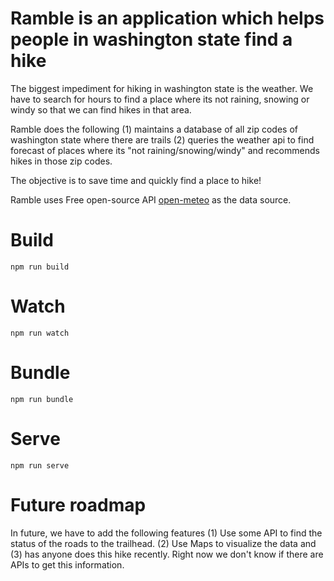 # Ramble is an application which helps people in washington state find a hike

The biggest impediment for hiking in washington state is the weather. We have to search for hours to find a place where its not raining, snowing or windy so that we can find hikes in that area.

Ramble does the following (1) maintains a database of all zip codes of washington state where there are trails (2) queries the weather api to find forecast of places where its "not raining/snowing/windy" and recommends hikes in those zip codes.

The objective is to save time and quickly find a place to hike!

Ramble uses Free open-source API [open-meteo](https://open-meteo.com) as the data source. 

# Build
```
npm run build
```

# Watch

```
npm run watch
```

# Bundle

```
npm run bundle
```

# Serve
```
npm run serve
```

# Future roadmap

In future, we have to add the following features (1) Use some API to find the status of the roads to the trailhead. (2) Use Maps to visualize the data and (3) has anyone does this hike recently. Right now we don't know if there are APIs to get this information. 